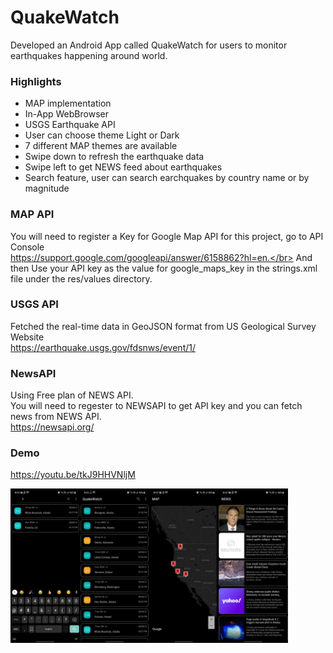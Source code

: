 # QuakeWatch
Developed an Android App called QuakeWatch for users to monitor earthquakes happening around world.

### Highlights

* MAP implementation
* In-App WebBrowser
* USGS Earthquake API
* User can choose theme Light or Dark
* 7 different MAP themes are available
* Swipe down to refresh the earthquake data
* Swipe left to get NEWS feed about earthquakes
* Search feature, user can search earchquakes by country name or by magnitude

### MAP API 
You will need to register a Key for Google Map API for this project, go to API Console </br>
https://support.google.com/googleapi/answer/6158862?hl=en.</br> And then Use your API key as the value for google_maps_key in the strings.xml file under the res/values directory.

### USGS API
Fetched the real-time data in GeoJSON format from US Geological Survey Website</br>
https://earthquake.usgs.gov/fdsnws/event/1/

### NewsAPI
Using Free plan of NEWS API. </br>
You will need to regester to NEWSAPI to get API key and you can fetch news from NEWS API. </br>
https://newsapi.org/ </br>

### Demo

https://youtu.be/tkJ9HHVNljM

<div style="display:flex;">
<img alt="App image" src="Examples/ssdemo1.jpeg" width="22%">
<img alt="App image" src="Examples/ssdemo2.jpeg" width="22%">
<img alt="App image" src="Examples/ssdemo3.jpeg" width="22%">
<img alt="App image" src="Examples/ssdemo4.jpeg" width="22%">
</div>

